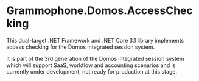 # Grammophone.Domos.AccessChecking
This dual-target .NET Framework and .NET Core 3.1 library implements access checking for the Domos integrated session system.

It is part of the 3rd generation of the Domos integrated session system which will support SaaS, 
workflow and accounting scenarios and is currently under development, not ready for production at this stage.
